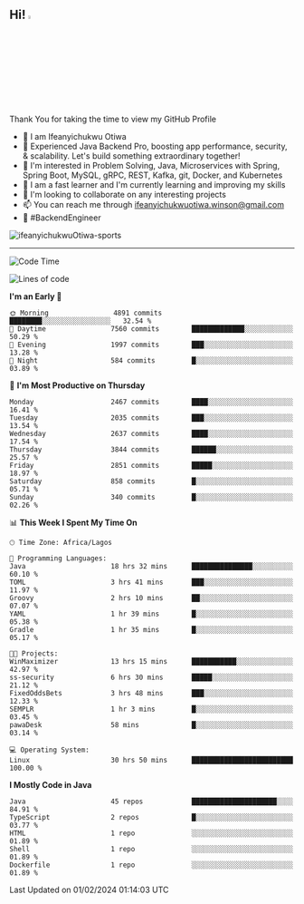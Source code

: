 <!-- BLOG-POST-LIST:START --><!-- BLOG-POST-LIST:END -->

## Hi! <img src="https://media.giphy.com/media/hvRJCLFzcasrR4ia7z/giphy.gif" width="4%"> 

Thank You for taking the time to view my GitHub Profile

- 👋 I am Ifeanyichukwu Otiwa
- 🚀 Experienced Java Backend Pro, boosting app performance, security, & scalability. Let's build something extraordinary together!
- 👀 I'm interested in Problem Solving, Java, Microservices with Spring, Spring Boot, MySQL, gRPC, REST, Kafka, git, Docker, and Kubernetes
- 🌱 I am a fast learner and I'm currently learning and improving my skills
- 💞️ I'm looking to collaborate on any interesting projects
- 📫 You can reach me through ifeanyichukwuotiwa.winson@gmail.com
- 🚀 #BackendEngineer

<p align="left" marginTop="10px"> <img src="https://komarev.com/ghpvc/?username=ifeanyichukwuOtiwa-sports&label=Profile%20views&color=0e75b6&style=for-the-badge" alt="ifeanyichukwuOtiwa-sports" /> </p>

***

<!--START_SECTION:waka-->
![Code Time](http://img.shields.io/badge/Code%20Time-2%2C183%20hrs%2026%20mins-blue)

![Lines of code](https://img.shields.io/badge/From%20Hello%20World%20I%27ve%20Written-4.8%20million%20lines%20of%20code-blue)

**I'm an Early 🐤** 

```text
🌞 Morning                4891 commits        ████████░░░░░░░░░░░░░░░░░   32.54 % 
🌆 Daytime                7560 commits        █████████████░░░░░░░░░░░░   50.29 % 
🌃 Evening                1997 commits        ███░░░░░░░░░░░░░░░░░░░░░░   13.28 % 
🌙 Night                  584 commits         █░░░░░░░░░░░░░░░░░░░░░░░░   03.89 % 
```
📅 **I'm Most Productive on Thursday** 

```text
Monday                   2467 commits        ████░░░░░░░░░░░░░░░░░░░░░   16.41 % 
Tuesday                  2035 commits        ███░░░░░░░░░░░░░░░░░░░░░░   13.54 % 
Wednesday                2637 commits        ████░░░░░░░░░░░░░░░░░░░░░   17.54 % 
Thursday                 3844 commits        ██████░░░░░░░░░░░░░░░░░░░   25.57 % 
Friday                   2851 commits        █████░░░░░░░░░░░░░░░░░░░░   18.97 % 
Saturday                 858 commits         █░░░░░░░░░░░░░░░░░░░░░░░░   05.71 % 
Sunday                   340 commits         █░░░░░░░░░░░░░░░░░░░░░░░░   02.26 % 
```


📊 **This Week I Spent My Time On** 

```text
🕑︎ Time Zone: Africa/Lagos

💬 Programming Languages: 
Java                     18 hrs 32 mins      ███████████████░░░░░░░░░░   60.10 % 
TOML                     3 hrs 41 mins       ███░░░░░░░░░░░░░░░░░░░░░░   11.97 % 
Groovy                   2 hrs 10 mins       ██░░░░░░░░░░░░░░░░░░░░░░░   07.07 % 
YAML                     1 hr 39 mins        █░░░░░░░░░░░░░░░░░░░░░░░░   05.38 % 
Gradle                   1 hr 35 mins        █░░░░░░░░░░░░░░░░░░░░░░░░   05.17 % 

🐱‍💻 Projects: 
WinMaximizer             13 hrs 15 mins      ███████████░░░░░░░░░░░░░░   42.97 % 
ss-security              6 hrs 30 mins       █████░░░░░░░░░░░░░░░░░░░░   21.12 % 
FixedOddsBets            3 hrs 48 mins       ███░░░░░░░░░░░░░░░░░░░░░░   12.33 % 
SEMPLR                   1 hr 3 mins         █░░░░░░░░░░░░░░░░░░░░░░░░   03.45 % 
pawaDesk                 58 mins             █░░░░░░░░░░░░░░░░░░░░░░░░   03.14 % 

💻 Operating System: 
Linux                    30 hrs 50 mins      █████████████████████████   100.00 % 
```

**I Mostly Code in Java** 

```text
Java                     45 repos            █████████████████████░░░░   84.91 % 
TypeScript               2 repos             █░░░░░░░░░░░░░░░░░░░░░░░░   03.77 % 
HTML                     1 repo              ░░░░░░░░░░░░░░░░░░░░░░░░░   01.89 % 
Shell                    1 repo              ░░░░░░░░░░░░░░░░░░░░░░░░░   01.89 % 
Dockerfile               1 repo              ░░░░░░░░░░░░░░░░░░░░░░░░░   01.89 % 
```




 Last Updated on 01/02/2024 01:14:03 UTC
<!--END_SECTION:waka-->

<!--
<p align="center">
![trophy](https://github-profile-trophy.vercel.app/?username=ifeanyichukwuOtiwa-sports&theme=onedark) (https://github.com/ryo-ma/github-profile-trophy)
</p>
-->

<!---
ifeanyi-otiwa/ifeanyi-otiwa is a ✨ special ✨ repository because its `README.md` (this file) appears on your GitHub profile.
You can click the Preview link to take a look at your changes.
--->
